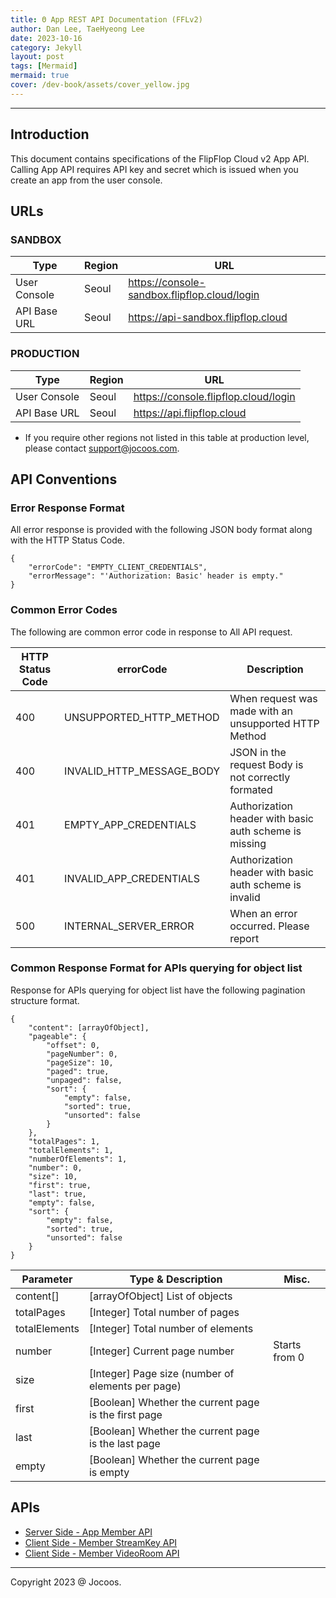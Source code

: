```yaml
---
title: Θ App REST API Documentation (FFLv2)
author: Dan Lee, TaeHyeong Lee
date: 2023-10-16
category: Jekyll
layout: post
tags: [Mermaid]
mermaid: true
cover: /dev-book/assets/cover_yellow.jpg
---
```


-------------
## Introduction

This document contains specifications of the FlipFlop Cloud v2 App API. Calling App API requires API key and secret which is issued when you create an app from the user console.

## URLs

### SANDBOX

| Type | Region | URL |
| --- | --- | --- |
| User Console | Seoul | https://console-sandbox.flipflop.cloud/login |
| API Base URL | Seoul | https://api-sandbox.flipflop.cloud |

### PRODUCTION

| Type | Region | URL |
| --- | --- | --- |
| User Console | Seoul | https://console.flipflop.cloud/login |
| API Base URL | Seoul | https://api.flipflop.cloud |

  * If you require other regions not listed in this table at production level, please contact support@jocoos.com.

## API Conventions

### Error Response Format

All error response is provided with the following JSON body format along with the HTTP Status Code.

```
{
    "errorCode": "EMPTY_CLIENT_CREDENTIALS",
    "errorMessage": "'Authorization: Basic' header is empty."
}
```

### Common Error Codes

The following are common error code in response to All API request.

| HTTP Status Code | errorCode | Description |
| --- | --- | --- |
| 400 | UNSUPPORTED_HTTP_METHOD | When request was made with an unsupported HTTP Method |
| 400 | INVALID_HTTP_MESSAGE_BODY | JSON in the request Body is not correctly formated |
| 401 | EMPTY_APP_CREDENTIALS | Authorization header with basic auth scheme is missing |
| 401 | INVALID_APP_CREDENTIALS | Authorization header with basic auth scheme is invalid |
| 500 | INTERNAL_SERVER_ERROR | When an error occurred. Please report |

### Common Response Format for APIs querying for object list

Response for APIs querying for object list have the following pagination structure format.

```
{
    "content": [arrayOfObject],
    "pageable": {
        "offset": 0,
        "pageNumber": 0,
        "pageSize": 10,
        "paged": true,
        "unpaged": false,
        "sort": {
            "empty": false,
            "sorted": true,
            "unsorted": false
        }
    },
    "totalPages": 1,
    "totalElements": 1,
    "numberOfElements": 1,
    "number": 0,
    "size": 10,
    "first": true,
    "last": true,
    "empty": false,
    "sort": {
        "empty": false,
        "sorted": true,
        "unsorted": false
    }
}
```

| Parameter | Type & Description | Misc. |
| --- | --- | --- |
| content[] | [arrayOfObject] List of objects |  |
| totalPages | [Integer] Total number of pages |  |
| totalElements | [Integer] Total number of elements |  |
| number | [Integer] Current page number | Starts from 0 |
| size | [Integer] Page size (number of elements per page) |  |
| first | [Boolean] Whether the current page is the first page |  |
| last | [Boolean] Whether the current page is the last page |  |
| empty | [Boolean] Whether the current page is empty |  |

## APIs
  * [Server Side - App Member API](2023-10-16-App-Member-API.html)
  * [Client Side - Member StreamKey API](2023-10-16-Member-StreamKey-API.html)
  * [Client Side - Member VideoRoom API](2023-10-16-Member-VideoRoom-API.html)

-------------
Copyright 2023 @ Jocoos.